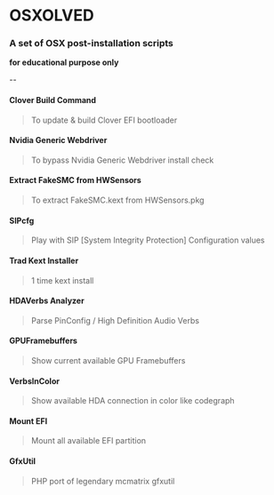# OSXOLVED
### A set of OSX post-installation scripts
__for educational purpose only__

--

#### Clover Build Command

> To update & build Clover EFI bootloader

#### Nvidia Generic Webdriver

> To bypass Nvidia Generic Webdriver install check

#### Extract FakeSMC from HWSensors

> To extract FakeSMC.kext from HWSensors.pkg

#### SIPcfg

> Play with SIP [System Integrity Protection] Configuration values

#### Trad Kext Installer

> 1 time kext install

#### HDAVerbs Analyzer

> Parse PinConfig / High Definition Audio Verbs

#### GPUFramebuffers

> Show current available GPU Framebuffers

#### VerbsInColor

> Show available HDA connection in color like codegraph

#### Mount EFI

> Mount all available EFI partition

#### GfxUtil

> PHP port of legendary mcmatrix gfxutil